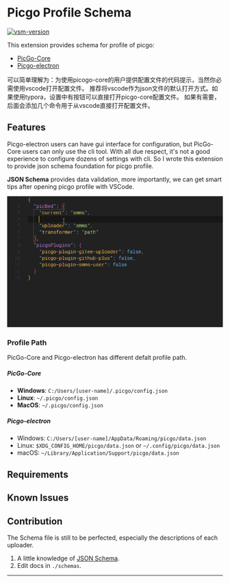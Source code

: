 # Picgo Profile Schema

[![vsm-version](https://img.shields.io/visual-studio-marketplace/v/alexzshl.picgo-profile-schema?style=flat-square&label=VS%20Marketplace&logo=visual-studio-code)](https://marketplace.visualstudio.com/items?itemName=alexzshl.picgo-profile-schema)

This extension provides schema for profile of picgo:
- [PicGo-Core](https://picgo.github.io/PicGo-Core-Doc/)
- [Picgo-electron](https://picgo.github.io/PicGo-Doc/)

可以简单理解为：为使用picogo-core的用户提供配置文件的代码提示，当然你必需使用vscode打开配置文件。
推荐将vscode作为json文件的默认打开方式。如果使用typora，设置中有按钮可以直接打开picgo-core配置文件。
如果有需要，后面会添加几个命令用于从vscode直接打开配置文件。

## Features

Picgo-electron users can have gui interface for configuration, but PicGo-Core users can only use the cli tool. With all due respect, it's not a good experience to configure dozens of settings with cli. So I wrote this extension to provide json schema foundation for picgo profile.

**JSON Schema** provides data validation, more importantly, we can get smart tips after opening picgo profile with VSCode.

![image-20200601183545081](./media/picgo.gif)

### Profile Path

PicGo-Core and Picgo-electron has different defalt profile path.

##### PicGo-Core

- **Windows**: `C:/Users/[user-name]/.picgo/config.json`
- **Linux**: `~/.picgo/config.json`
- **MacOS**: `~/.picgo/config.json`

##### Picgo-electron

- Windows: `C:/Users/[user-name]/AppData/Roaming/picgo/data.json`
- Linux: `$XDG_CONFIG_HOME/picgo/data.json` or `~/.config/picgo/data.json`
- macOS: `~/Library/Application/Support/picgo/data.json`

## Requirements

## Known Issues

## Contribution

The Schema file is still to be perfected, especially the descriptions of each uploader.

1. A little knowledge of [JSON Schema](http://json-schema.org/).
2. Edit docs in `./schemas`.

-----------------------------------------------------------------------------------------------------------
